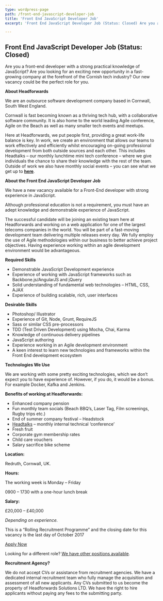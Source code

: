```yaml
---
type: wordpress-page
path: /front-end-javascript-developer-job
title: 'Front End JavaScript Developer Job'
excerpt: 'Front End JavaScript Developer Job (Status: Closed) Are you a front-end developer with a strong practical knowledge of JavaScript? Are you looking for an exciting new opportunity in a fast-growing company at the forefront of the Cornish tech industry? Our new vacancy could be the perfect role for you.  About Headforwards We are an outsource …'

---
```

Front End JavaScript Developer Job (Status: Closed)
---------------------------------------------------

Are you a front-end developer with a strong practical knowledge of JavaScript? Are you looking for an exciting new opportunity in a fast-growing company at the forefront of the Cornish tech industry? Our new vacancy could be the perfect role for you. 

**About Headforwards**

We are an outsource software development company based in Cornwall, South West England.

Cornwall is fast becoming known as a thriving tech hub, with a collaborative software community. It is also home to the world leading Agile conference, Agile on the Beach as well as many smaller tech events and meetups.

Here at Headforwards, we put people first, providing a great work-life balance is key. In work, we create an environment that allows our teams to work effectively and efficiently whilst encouraging on-going professional development from both outside sources and each other. This includes Headtalks – our monthly lunchtime mini tech conference – where we give individuals the chance to share their knowledge with the rest of the team. Outside of work we also have monthly social events – you can see what we get up to [**here**](https://www.headforwards.com/category/team-adventures/).

**About the Front End JavaScript Developer Job**

We have a new vacancy available for a Front-End developer with strong experience in JavaScript.

Although professional education is not a requirement, you must have an adept knowledge and demonstrable experience of JavaScript.

The successful candidate will be joining an existing team here at Headforwards and working on a web application for one of the largest telecoms companies in the world. You will be part of a fast-moving development team delivering multiple releases every day. We fully employ the use of Agile methodologies within our business to better achieve project objectives. Having experience working within an agile development environment would be advantageous.

**Required Skills**

*   Demonstrable JavaScript Development experience
*   Experience of working with JavaScript frameworks such as Backbone.js/AngularJS and jQuery
*   Solid understanding of fundamental web technologies – HTML, CSS, AJAX
*   Experience of building scalable, rich, user interfaces

**Desirable Skills**

*   Photoshop/ Illustrator
*   Experience of Git, Node, Grunt, RequireJS
*   Sass or similar CSS pre-processors
*   TDD (Test Driven Development) using Mocha, Chai, Karma
*   Knowledge of continuous delivery pipelines
*   JavaScript authoring
*   Experience working in an Agile development environment
*   A keen interest to learn new technologies and frameworks within the Front End development ecosystem

**Technologies We Use**

We are working with some pretty exciting technologies, which we don’t expect you to have experience of. However, if you do, it would be a bonus. For example Docker, Kafka and Jenkins.

**Benefits of working at Headforwards:**

*   Enhanced company pension
*   Fun monthly team socials (Beach BBQ’s, Laser Tag, Film screenings, Rugby trips etc.)
*   End of summer company festival – Headstock
*   [Headtalks](https://www.headforwards.com/headtalks/) – monthly internal technical ‘conference’
*   Fresh fruit
*   Corporate gym membership rates
*   Child care vouchers
*   Salary sacrifice bike scheme

**Location:**

Redruth, Cornwall, UK.

**Hours:**

The working week is Monday – Friday

0900 – 1730 with a one-hour lunch break

**Salary:**

£20,000 – £40,000

_Depending on experience._

This is a “Rolling Recruitment Programme” and the closing date for this vacancy is the last day of October 2017

[Apply Now](https://www.headforwards.com/careers/#vacancies)

Looking for a different role? [We have other positions available](https://www.headforwards.com/careers/).

**Recruitment Agency?**

We do not accept CVs or assistance from recruitment agencies. We have a dedicated internal recruitment team who fully manage the acquisition and assessment of all new applicants. Any CVs submitted to us become the property of Headforwards Solutions LTD. We have the right to hire applicants without paying any fees to the submitting party.
